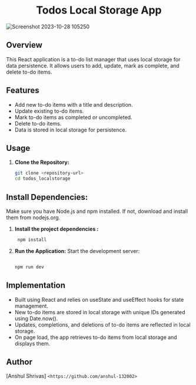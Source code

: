 
  
# <div align="center"> Todos Local Storage App

![Screenshot 2023-10-28 105250](https://github.com/anshul-132002/ToDos_LocalStorage/assets/128448038/077a2326-4797-4dbe-baa0-e6b0c33dd632)

## Overview

This React application is a to-do list manager that uses local storage for data persistence. It allows users to add, update, mark as complete, and delete to-do items.

## Features

- Add new to-do items with a title and description.
- Update existing to-do items.
- Mark to-do items as completed or uncompleted.
- Delete to-do items.
- Data is stored in local storage for persistence.

## Usage

1. **Clone the Repository:**

   ```bash
   git clone <repository-url>
   cd todos_localstorage

## Install Dependencies:

Make sure you have Node.js and npm installed. If not, download and install them from nodejs.org.

1. **Install the project dependencies :**
   ```bash
    npm install
   ```

2. **Run the Application:**
   Start the development server:

   ```bash

   npm run dev
   
## Implementation

- Built using React and relies on useState and useEffect hooks for state management.
- New to-do items are stored in local storage with unique IDs generated using Date.now().
- Updates, completions, and deletions of to-do items are reflected in local storage.
- On page load, the app retrieves to-do items from local storage and displays them.


## Author

[Anshul Shrivas] `<https://github.com/anshul-132002>`
